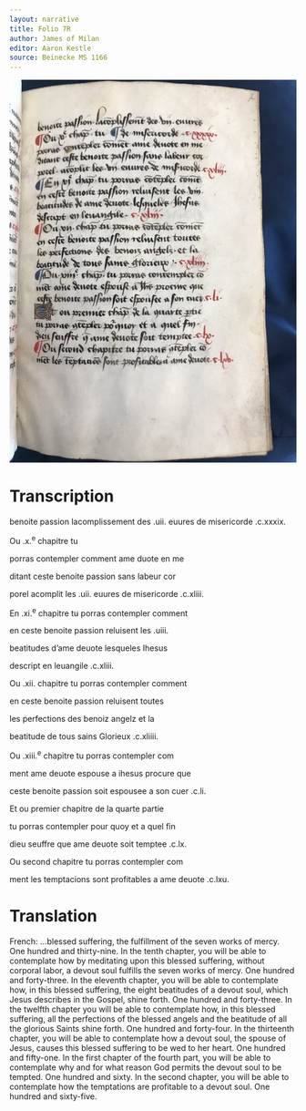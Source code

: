 ```yaml
---
layout: narrative
title: Folio 7R
author: James of Milan
editor: Aaron Kestle
source: Beinecke MS 1166
---
```


![Beinecke MS 1166 Folio 7R](https://raw.githubusercontent.com/oldfrenchtexts/L-aiguillon-d-amour-divine/master/assets/7R.jpg)

# Transcription

benoite passion lacomplissement des .uii. euures de misericorde .c.xxxix.

Ou .x.<sup>e</sup> chapitre tu

porras contempler comment ame duote en me

ditant ceste benoite passion sans labeur cor 

porel acomplit les .uii. euures de misericorde .c.xliii.

En .xi.<sup>e</sup> chapitre tu porras contempler comment

en ceste benoite passion reluisent les .uiii.

beatitudes d’ame deuote lesqueles Ihesus

descript en leuangile .c.xliii.

Ou .xii. chapitre tu porras contempler comment

en ceste benoite passion reluisent toutes

les perfections des benoiz angelz et la

beatitude de tous sains Glorieux .c.xliiii.

Ou .xiii.<sup>e</sup> chapitre tu porras contempler com

ment ame deuote espouse a ihesus procure que

ceste benoite passion soit espousee a son cuer .c.li.

Et ou premier chapitre de la quarte partie

tu porras contempler pour quoy et a quel fin

dieu seuffre que ame deuote soit temptee .c.lx.

Ou second chapitre tu porras contempler com

ment les temptacions sont profitables a ame deuote .c.lxu.

# Translation

French: …blessed suffering, the fulfillment of the seven works of mercy. One hundred and thirty-nine. In the tenth chapter, you will be able to contemplate how by meditating upon this blessed suffering, without corporal labor, a devout soul fulfills the seven works of mercy. One hundred and forty-three. In the eleventh chapter, you will be able to contemplate how, in this blessed suffering, the eight beatitudes of a devout soul, which Jesus describes in the Gospel, shine forth. One hundred and forty-three. In the twelfth chapter you will be able to contemplate how, in this blessed suffering, all the perfections of the blessed angels and the beatitude of all the glorious Saints shine forth. One hundred and forty-four. In the thirteenth chapter, you will be able to contemplate how a devout soul, the spouse of Jesus, causes this blessed suffering to be wed to her heart. One hundred and fifty-one. In the first chapter of the fourth part, you will be able to contemplate why and for what reason God permits the devout soul to be tempted. One hundred and sixty. In the second chapter, you will be able to contemplate how the temptations are profitable to a devout soul. One hundred and sixty-five.
